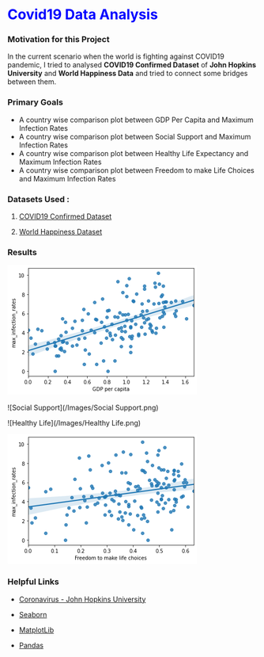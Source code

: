 # <span style = 'color : blue'>Covid19 Data Analysis</span>

### Motivation for this Project

In the current scenario when the world is fighting against COVID19 pandemic, I tried to analysed **COVID19 Confirmed Dataset** of **John Hopkins University** and **World Happiness Data** and tried to connect some bridges between them.



### Primary Goals

- A country wise comparison plot between GDP Per Capita and Maximum Infection Rates 
- A country wise comparison plot between Social Support and Maximum Infection Rates 
- A country wise comparison plot between Healthy Life Expectancy and Maximum Infection Rates 
- A country wise comparison plot between Freedom to make Life Choices and Maximum Infection Rates 



### Datasets Used :

1. [COVID19 Confirmed Dataset](/Dataset/covid19_Confirmed_dataset.csv) 

2. [World Happiness Dataset](/Dataset/worldwide_happiness_report.csv) 

   

### Results

![GDP](/Images/GDP.png)

![Social Support](/Images/Social Support.png)

![Healthy Life](/Images/Healthy Life.png)

![Freedom](/Images/Freedom.png)

### Helpful Links

- [Coronavirus - John Hopkins University](https://coronavirus.jhu.edu/)

- [Seaborn](https://seaborn.pydata.org/tutorial.html)

- [MatplotLib](https://matplotlib.org/users/pyplot_tutorial.html)

- [Pandas](https://pandas.pydata.org/pandas-docs/stable/getting_started/tutorials.html)

  


